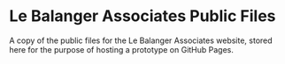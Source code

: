 # Le Balanger Associates Public Files
A copy of the public files for the Le Balanger Associates website, stored here for the purpose of hosting a prototype on GitHub Pages.
